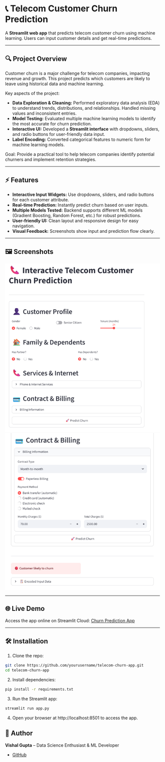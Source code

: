 # 📞 Telecom Customer Churn Prediction

A **Streamlit web app** that predicts telecom customer churn using machine learning. Users can input customer details and get real-time predictions.

---

## 🔍 Project Overview

Customer churn is a major challenge for telecom companies, impacting revenue and growth. This project predicts which customers are likely to leave using historical data and machine learning.  

Key aspects of the project:  

- **Data Exploration & Cleaning:** Performed exploratory data analysis (EDA) to understand trends, distributions, and relationships. Handled missing values and inconsistent entries.  
- **Model Testing:** Evaluated multiple machine learning models to identify the most accurate for churn prediction.  
- **Interactive UI:** Developed a **Streamlit interface** with dropdowns, sliders, and radio buttons for user-friendly data input.  
- **Label Encoding:** Converted categorical features to numeric form for machine learning models.  

Goal: Provide a practical tool to help telecom companies identify potential churners and implement retention strategies.

---

## ⚡ Features

- **Interactive Input Widgets:** Use dropdowns, sliders, and radio buttons for each customer attribute.  
- **Real-time Prediction:** Instantly predict churn based on user inputs.  
- **Multiple Models Tested:** Backend supports different ML models (Gradient Boosting, Random Forest, etc.) for robust predictions.  
- **User-friendly UI:** Clean layout and responsive design for easy navigation.  
- **Visual Feedback:** Screenshots show input and prediction flow clearly.  

---

## 🖼 Screenshots

![App Screenshot 1](./bin/s1.png)  
![App Screenshot 2](./bin/s2.png)  

---

## 🌐 Live Demo

Access the app online on Streamlit Cloud: [Churn Prediction App](https://telco-customer-churn-prediction-v.streamlit.app/)

---

## 🛠️ Installation

1. Clone the repo:
```bash
git clone https://github.com/yourusername/telecom-churn-app.git
cd telecom-churn-app
```

2. Install dependencies:
```bash
pip install -r requirements.txt
```

3. Run the Streamlit app:
```bash
streamlit run app.py
```

4. Open your browser at http://localhost:8501 to access the app.

## 👤 Author

**Vishal Gupta** – Data Science Enthusiast & ML Developer  

- [GitHub](https://github.com/vishalgupta-git) 
